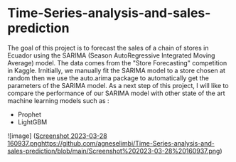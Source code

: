 # Time-Series-analysis-and-sales-prediction

The goal of this project is to forecast the sales of a chain of stores in Ecuador using the SARIMA (Season AutoRegressive Integrated Moving Average) model. The data comes from the "Store Forecasting" competition in Kaggle. Irnitially, we manually fit the SARIMA model to a store chosen at random then we use the auto.arima package to automatically get the parameters of the SARIMA model. As a next step of this project, I will like to compare the performance of our SARIMA model with other state of the art machine learning models such as : 
  - Prophet
  - LightGBM

![image] ([Screenshot 2023-03-28 160937.png](https://github.com/agneselimbi/Time-Series-analysis-and-sales-prediction/blob/main/Screenshot%202023-03-28%20160937.png)https://github.com/agneselimbi/Time-Series-analysis-and-sales-prediction/blob/main/Screenshot%202023-03-28%20160937.png)
